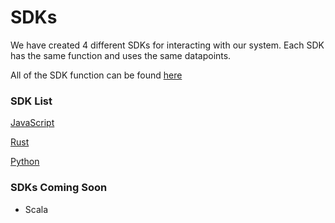 # SDKs

We have created 4 different SDKs for interacting with our system. Each SDK has the same function and uses the same datapoints.

All of the SDK function can be found [here](functions.md)

### SDK List

[JavaScript](javascript.md)

[Rust](rust.md)

[Python](python.md)

### SDKs Coming Soon

- Scala
